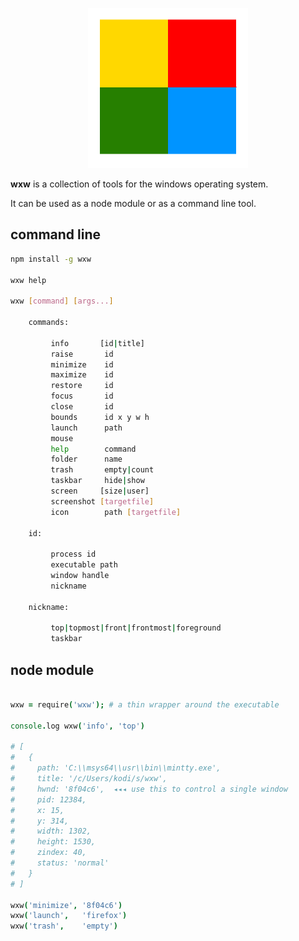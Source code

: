 
<p align="center"><img src="img/about.png" width=256 height=256></p>

**wxw** is a collection of tools for the windows operating system.

It can be used as a node module or as a command line tool.

## command line

```sh
npm install -g wxw

wxw help

wxw [command] [args...]

    commands:

         info       [id|title]
         raise       id
         minimize    id
         maximize    id
         restore     id
         focus       id
         close       id
         bounds      id x y w h
         launch      path
         mouse
         help        command
         folder      name
         trash       empty|count
         taskbar     hide|show
         screen     [size|user]
         screenshot [targetfile]
         icon        path [targetfile]

    id:

         process id
         executable path
         window handle
         nickname

    nickname:

         top|topmost|front|frontmost|foreground
         taskbar

```

## node module

```coffeescript

wxw = require('wxw'); # a thin wrapper around the executable

console.log wxw('info', 'top')

# [
#   {
#     path: 'C:\\msys64\\usr\\bin\\mintty.exe',
#     title: '/c/Users/kodi/s/wxw',
#     hwnd: '8f04c6',  ◂◂◂ use this to control a single window
#     pid: 12384,
#     x: 15,
#     y: 314,
#     width: 1302,
#     height: 1530,
#     zindex: 40,
#     status: 'normal'
#   }
# ]

wxw('minimize', '8f04c6')
wxw('launch',   'firefox')
wxw('trash',    'empty')

```

